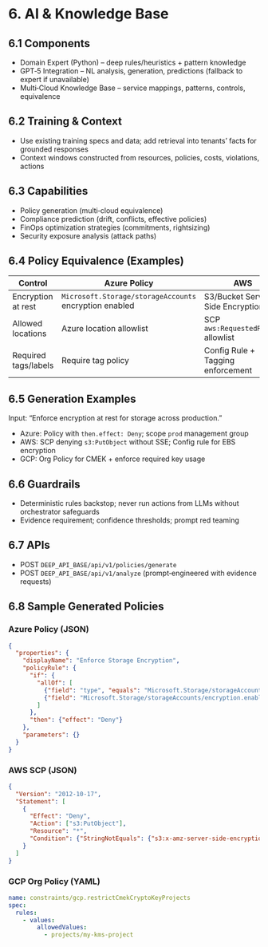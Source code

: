 # 6. AI & Knowledge Base

## 6.1 Components
- Domain Expert (Python) – deep rules/heuristics + pattern knowledge
- GPT‑5 Integration – NL analysis, generation, predictions (fallback to expert if unavailable)
- Multi‑Cloud Knowledge Base – service mappings, patterns, controls, equivalence

## 6.2 Training & Context
- Use existing training specs and data; add retrieval into tenants’ facts for grounded responses
- Context windows constructed from resources, policies, costs, violations, actions

## 6.3 Capabilities
- Policy generation (multi‑cloud equivalence)
- Compliance prediction (drift, conflicts, effective policies)
- FinOps optimization strategies (commitments, rightsizing)
- Security exposure analysis (attack paths)

## 6.4 Policy Equivalence (Examples)
| Control | Azure Policy | AWS | GCP |
|---|---|---|---|
| Encryption at rest | `Microsoft.Storage/storageAccounts` encryption enabled | S3/Bucket Server-Side Encryption | CMEK for GCS Buckets |
| Allowed locations | Azure location allowlist | SCP `aws:RequestedRegion` allowlist | Org Policy `constraints/gcp.resourceLocations` |
| Required tags/labels | Require tag policy | Config Rule + Tagging enforcement | Label enforcement via Org Policy |

## 6.5 Generation Examples
Input: “Enforce encryption at rest for storage across production.”
- Azure: Policy with `then.effect: Deny`; scope `prod` management group
- AWS: SCP denying `s3:PutObject` without SSE; Config rule for EBS encryption
- GCP: Org Policy for CMEK + enforce required key usage

## 6.6 Guardrails
- Deterministic rules backstop; never run actions from LLMs without orchestrator safeguards
- Evidence requirement; confidence thresholds; prompt red teaming

## 6.7 APIs
- POST `DEEP_API_BASE/api/v1/policies/generate`
- POST `DEEP_API_BASE/api/v1/analyze` (prompt‑engineered with evidence requests)

## 6.8 Sample Generated Policies

### Azure Policy (JSON)
```json
{
  "properties": {
    "displayName": "Enforce Storage Encryption",
    "policyRule": {
      "if": {
        "allOf": [
          {"field": "type", "equals": "Microsoft.Storage/storageAccounts"},
          {"field": "Microsoft.Storage/storageAccounts/encryption.enabled", "equals": false}
        ]
      },
      "then": {"effect": "Deny"}
    },
    "parameters": {}
  }
}
```

### AWS SCP (JSON)
```json
{
  "Version": "2012-10-17",
  "Statement": [
    {
      "Effect": "Deny",
      "Action": ["s3:PutObject"],
      "Resource": "*",
      "Condition": {"StringNotEquals": {"s3:x-amz-server-side-encryption": ["AES256","aws:kms"]}}
    }
  ]
}
```

### GCP Org Policy (YAML)
```yaml
name: constraints/gcp.restrictCmekCryptoKeyProjects
spec:
  rules:
    - values:
        allowedValues:
          - projects/my-kms-project
```
